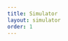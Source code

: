 ```yaml
---
title: Simulator
layout: simulator
order: 1
---
```

<div id="graphics"></div>
<div id="control" class="hidden"></div>

<script src="https://rawgit.com/ProgRT/FrontPanelJS/master/dygraph-combined.js"></script>
<script src="https://rawgit.com/ProgRT/FrontPanelJS/master/synchronizer.js"></script>
<script src="https://rawgit.com/ProgRT/FrontPanelJS/master/dict.js"></script>
<script src="https://rawgit.com/ProgRT/FrontPanelJS/master/frontPanel.js"></script>
<script>
fp.dygraphConf.axisLabelWidth = 25;
fp.dygraphConf.titleHeight = 30;
fp.paramContainer = "#control";
fp.jparamContainer = "control";
		fp.timeSeries = ["Pao","Flung","Vt", "PCO2"];
		fp.ventModels = ["FlowControler", "PresureControler", "VDR", "PVCurve"];
		fp.ventModel = "FlowControler";
		fp.lungModel = "SimpleLung";
		fp.init()
</script>
<script>
function togglecontrol(){
	var ctrlClass = document.getElementById("control").classList
	if(ctrlClass.contains("hidden")){
		ctrlClass.remove("hidden");
	}
	else{
		ctrlClass.add("hidden");
	}

	
}
setTimeout(togglecontrol,1000);
</script>
